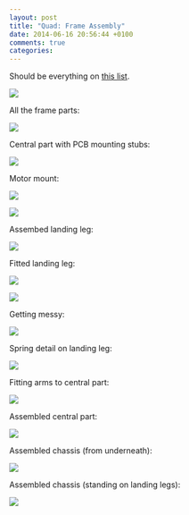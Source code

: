 ```yaml
---
layout: post
title: "Quad: Frame Assembly"
date: 2014-06-16 20:56:44 +0100
comments: true
categories: 
---
```


Should be everything on [this list](http://scraps.ianrenton.com/qcbudget.xls).

![](https://files.ianrenton.com/sites/quadcopter/01.jpg)

All the frame parts:

![](https://files.ianrenton.com/sites/quadcopter/02.jpg)

Central part with PCB mounting stubs:

![](https://files.ianrenton.com/sites/quadcopter/03.jpg)

Motor mount:

![](https://files.ianrenton.com/sites/quadcopter/04.jpg)


![](https://files.ianrenton.com/sites/quadcopter/05.jpg)

Assembed landing leg:

![](https://files.ianrenton.com/sites/quadcopter/06.jpg)

Fitted landing leg:

![](https://files.ianrenton.com/sites/quadcopter/07.jpg)


![](https://files.ianrenton.com/sites/quadcopter/09.jpg)

Getting messy:

![](https://files.ianrenton.com/sites/quadcopter/08.jpg)

Spring detail on landing leg:

![](https://files.ianrenton.com/sites/quadcopter/10.jpg)

Fitting arms to central part:

![](https://files.ianrenton.com/sites/quadcopter/11.jpg)

Assembled central part:

![](https://files.ianrenton.com/sites/quadcopter/12.jpg)

Assembled chassis (from underneath):

![](https://files.ianrenton.com/sites/quadcopter/13.jpg)

Assembled chassis (standing on landing legs):

![](https://files.ianrenton.com/sites/quadcopter/14.jpg)


